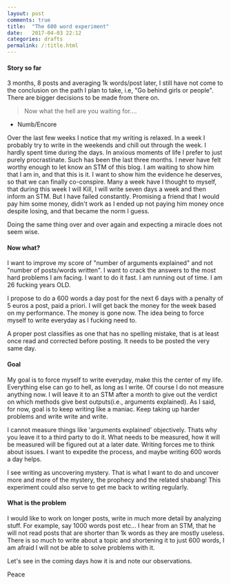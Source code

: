 ```yaml
---
layout: post
comments: true
title:  "The 600 word experiment"
date:   2017-04-03 22:12
categories: drafts
permalink: /:title.html
---
```


#### Story so far

3 months, 8 posts and averaging 1k words/post later, I still have not come to the conclusion on the path I plan to take, i.e, "Go behind girls or people". There are bigger decisions to be made from there on. 

> Now what the hell are you waiting for....    
- Numb/Encore

Over the last few weeks I notice that my writing is relaxed. In a week I probably try to write in the weekends and chill out through the week. I hardly spent time during the days. In anxious moments of life I prefer to just purely procrastinate. Such has been the last three months. I never have felt worthy enough to let know an STM of this blog. I am waiting to show him that I am in, and that this is it. I want to show him the evidence he deserves, so that we can finally co-conspire. Many a week have I thought to myself, that during this week I will Kill, I will write seven days a week and then inform an STM. But I have failed constantly. Promising a friend that I would pay him some money, didn't work as I ended up not paying him money once despite losing, and that became the norm I guess.

Doing the same thing over and over again and expecting a miracle does not seem wise. 

#### **Now what?**
I want to improve my score of "number of arguments explained" and not "number of posts/words written". I want to crack the answers to the most hard problems I am facing. I want to do it fast. I am running out of time. I am 26 fucking years OLD.

I propose to do a 600 words a day post for the next 6 days with a penalty of 5 euros a post, paid a priori. I will get back the money for the week based on my performance. The money is gone now. The idea being to force myself to write everyday as I fucking need to.

A proper post classifies as one that has no spelling mistake, that is at least once read and corrected before posting. It needs to be posted the very same day.

#### **Goal**
My goal is to force myself to write everyday, make this the center of my life. Everything else can go to hell, as long as I write. Of course I do not measure anything now. I will leave it to an STM after a month to give out the verdict on which methods give best outputs(i.e., arguments explained). As I said, for now, goal is to keep writing like a maniac. Keep taking up harder problems and write write and write.

I cannot measure things like 'arguments explained' objectively. Thats why you leave it to a third party to do it. What needs to be measured, how it will be measured will be figured out at a later date. Writing forces me to think about issues. I want to expedite the process, and maybe writing 600 words a day helps.

I see writing as uncovering mystery. That is what I want to do and uncover more and more of the mystery, the prophecy and the related shabang! This experiment could also serve to get me back to writing regularly.

#### **What is the problem**

I would like to work on longer posts, write in much more detail by analyzing stuff. For example, say 1000 words post etc... I hear from an STM, that he will not read posts that are shorter than 1k words as they are mostly useless. There is so much to write about a topic and shortening it to just 600 words, I am afraid I will not be able to solve problems with it. 

Let's see in the coming days how it is and note our observations.

Peace
